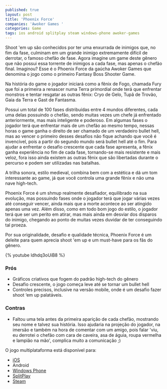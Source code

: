```yaml
---
published: true
layout: post
title: 'Phoenix Force'
companies: 'Awoker Games '
categories: Game
tags: ios android splitplay steam windows-phone awoker-games
---
```

Shoot 'em up são conhecidos por ter uma enxurrada de inimigos que, no fim da fase, culminam em um grande inimigo extremamente difícil de derrotar, o famoso chefão de fase. Agora imagine um game deste gênero que não possui essa torrente de inimigos a cada fase, mas apenas o chefão final. Imaginou? Esse é o Phoenix Force da gaúcha Awoker Games que denomina o jogo como o primeiro Fantasy Boss Shooter Game.

Na história do game o jogador iniciará como a fênix de Fogo, chamada Fury que foi a primeira a renascer numa Terra primordial onde terá que enfrentar monstros e tentar resgatar as outras fênix: Cryo de Gelo, Tupã de Trovão, Gaia da Terra e Gast de Fantasma.

Possui um total de 100 fases distribuídas entre 4 mundos diferentes, cada uma delas possuindo o chefão, sendo muitas vezes um chefe já enfrentado anteriormente, mas mais inteligente e poderoso. Em algumas fases o jogador terá que enfrentar mais de um chefão ao mesmo tempo, nessas horas o game ganha o direito de ser chamado de um verdadeiro bullet hell, mas ao vencer o primeiro desses desafios não fique achando que você é invencível, pois a partir do segundo mundo será bullet hell até o fim. Para ajudar a enfrentar o desafio crescente que cada fase apresenta, a fênix ganha experiência no fim de cada fase, tornando-se mais resistente e mais veloz, fora isso ainda existem as outras fênix que são libertadas durante o percurso e podem ser utilizadas nas batalhas.

A trilha sonora, estilo medieval, combina bem com a estética e dá um tom interessante ao game, já que você controla uma grande fênix e não uma nave high-tech.

Phoenix Force é um shmup realmente desafiador, equilibrado na sua evolução, mas possuindo fases onde o jogador terá que jogar várias vezes até conseguir vencer, ainda mais que a morte acontece ao ser atingido apenas uma vez. Além disso, como em todo bom jogo do estilo, o jogador terá que ser um perito em atirar, mas mais ainda em desviar dos disparos do inimigo, chegando ao ponto de muitas vezes duvidar de ter conseguindo tal proeza.

Por sua originalidade, desafio e qualidade técnica, Phoenix Force é um deleite para quem aprecia shoot 'em up e um must-have para os fãs do gênero.

{% youtube ldhdq3oUiB8 %}

### Prós
* Gráficos criativos que fogem do padrão high-tech do gênero
* Desafio crescente, o jogo começa leve até se tornar um bullet hell
* Controles precisos, inclusive na versão mobile, onde é um desafio fazer shoot ‘em up palatáveis.

### Contras
* Faltou uma tela antes da primeira aparição de cada chefão, mostrando seu nome e talvez sua história. Isso ajudaria na projeção do jogador, na imersão e também na hora de comentar com um amigo, pois falar 'viu, eu derrotei o chefão com cara de caveira, asa de águia, roupa vermelha e lampião na mão', complica muito a comunicação ;)

O jogo multiplataforma está disponível para:
* [iOS](https://itunes.apple.com/us/app/id904743508?mt=8)
* Android
* [Windows Phone](http://www.windowsphone.com/s?appid=90b9eae4-8f5d-453f-81c9-eb815dfab189)
* [SplitPlay](http://www.splitplay.com/pt/games/phoenix-force)
* [Steam](http://store.steampowered.com/app/332480)